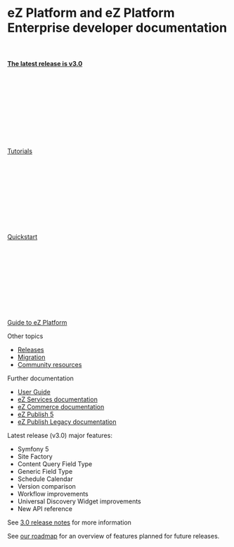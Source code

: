 # eZ Platform and eZ Platform Enterprise developer documentation

&nbsp;

<div class="card">
    <div class="card-body">
        <h4 class="card-title text-center"><a href="releases/ez_platform_v3.0/" class="card-link"><strong>The latest release is v3.0</strong></a></h4>
    </div>
</div>

<div class="card-group">
    <div class="card text-center">
        <div class="card-body"><a href="tutorials/platform_beginner/building_a_bicycle_route_tracker_in_ez_platform/">
        <svg class="ez-icon front-page-icon">
            <use xlink:href="guidelines/ez-icons.svg#author"></use>
        </svg>
        </a></div>
        <div class="card-footer bg-transparent">
            <p class="card-text"><a href="tutorials/platform_beginner/building_a_bicycle_route_tracker_in_ez_platform/" class="card-link">Tutorials</a></p>
        </div>
    </div>
    <div class="card text-center">
        <div class="card-body"><a href="getting_started/quickstart/">
        <svg class="ez-icon front-page-icon">
            <use xlink:href="guidelines/ez-icons.svg#publish"></use>
        </svg></a></div>
        <div class="card-footer bg-transparent">
            <p class="card-text"><a href="getting_started/quickstart/" class="card-link">Quickstart</a></p>
        </div>
    </div>
    <div class="card text-center">
        <div class="card-body"><a href="guide/architecture/">
        <svg class="ez-icon front-page-icon">
            <use xlink:href="guidelines/ez-icons.svg#object-state"></use>
        </svg>
        </a></div>
        <div class="card-footer bg-transparent">
            <p class="card-text"><a href="guide/architecture/" class="card-link">Guide to eZ Platform</a></p>
        </div>
    </div>
</div>

<div class="card-group">
<div class="card">
  <div class="card-header">Other topics</div>
  <ul class="list-group list-group-flush">
    <li class="list-group-item"><a href="releases/ez_platform_v3.0/" class="card-link">Releases</a></li>
    <li class="list-group-item"><a href="updating/upgrading_to_v3/" class="card-link">Migration</a></li>
    <li class="list-group-item"><a href="community_resources/resources/" class="card-link">Community resources</a></li>
  </ul>
</div>
<div class="card">
  <div class="card-header">Further documentation</div>
  <ul class="list-group list-group-flush">
      <li class="list-group-item"><a href="https://doc.ezplatform.com/projects/userguide/en/latest/" class="card-link">User Guide</a></li>
      <li class="list-group-item"><a href="https://doc.ezplatform.com/projects/ezpersonalization/en/latest/" class="card-link">eZ Services documentation</a></li>
      <li class="list-group-item"><a href="https://doc.ezplatform.com/projects/ezcommerce/en/latest/" class="card-link">eZ Commerce documentation</a></li>
    <li class="list-group-item"><a href="https://doc.ez.no/display/EZP/eZ+Publish+5.x+Developer+Documentation" class="card-link">eZ Publish 5</a></li>
    <li class="list-group-item"><a href="https://doc.ez.no/eZ-Publish" class="card-link">eZ Publish Legacy documentation</a></li>
  </ul>
</div>
</div>

<div class="card-group">
<div class="card">
  <div class="card-header">Latest release (v3.0) major features:</div>
  <div class="card">
      <div class="card-body">
          <ul>
            <li>Symfony 5</li>
            <li>Site Factory</li>
            <li>Content Query Field Type</li>
            <li>Generic Field Type</li>
            <li>Schedule Calendar</li>
            <li>Version comparison</li>
            <li>Workflow improvements</li>
            <li>Universal Discovery Widget improvements</li>
            <li>New API reference</li>
          </ul>
          <p>See <a href="releases/ez_platform_v3.0/" class="card-link">3.0 release notes</a> for more information</p>
      </div>
  </div>
</div>
</div>


<div class="card text-center">
  <div class="card-header">See <a href="https://ezplatform.com/Product-Feedback" class="card-link">our roadmap</a> for an overview of features planned for future releases.</div>
</div>
